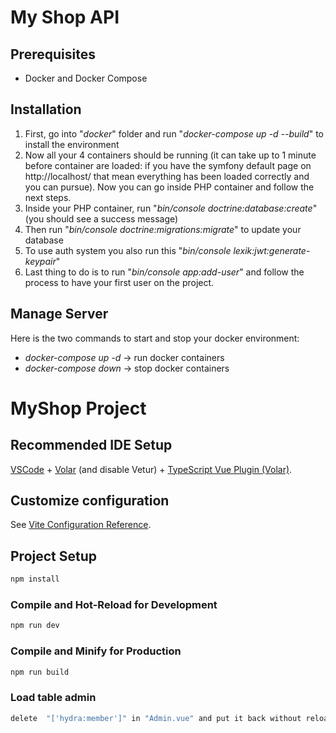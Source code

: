 # My Shop API

## Prerequisites

- Docker and Docker Compose

## Installation

1) First, go into "*docker*" folder and run "*docker-compose up -d --build*" to install the environment
2) Now all your 4 containers should be running (it can take up to 1 minute before container are loaded: if you have the symfony default page on http://localhost/ that mean everything has been loaded correctly and you can pursue). Now you can go inside PHP container and follow the next steps.
3) Inside your PHP container, run "*bin/console doctrine:database:create*" (you should see a success message)
4) Then run "*bin/console doctrine:migrations:migrate*" to update your database
5) To use auth system you also run this "*bin/console lexik:jwt:generate-keypair*"
6) Last thing to do is to run "*bin/console app:add-user*" and follow the process to have your first user on the project.

## Manage Server

Here is the two commands to start and stop your docker environment:

- *docker-compose up -d* -> run docker containers
- *docker-compose down* -> stop docker containers

# MyShop Project

## Recommended IDE Setup

[VSCode](https://code.visualstudio.com/) + [Volar](https://marketplace.visualstudio.com/items?itemName=Vue.volar) (and disable Vetur) + [TypeScript Vue Plugin (Volar)](https://marketplace.visualstudio.com/items?itemName=Vue.vscode-typescript-vue-plugin).

## Customize configuration

See [Vite Configuration Reference](https://vitejs.dev/config/).

## Project Setup

```sh
npm install
```

### Compile and Hot-Reload for Development

```sh
npm run dev
```

### Compile and Minify for Production

```sh
npm run build
```

### Load table admin

```sh
delete  "['hydra:member']" in "Admin.vue" and put it back without reloading the page (line 16)